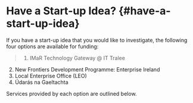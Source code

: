 # Have a Start-up Idea? {#have-a-start-up-idea}    

If you have a start-up idea that you would like to investigate, the following four options are available for funding:

>1.   IMaR Technology Gateway @ IT Tralee
2.   New Frontiers Development Programme: Enterprise Ireland
3.  Local Enterprise Office (LEO)
4.   Údarás na Gaeltachta

Services provided by each option are outlined below.
